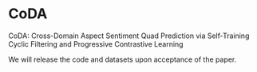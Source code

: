 # CoDA
CoDA: Cross-Domain Aspect Sentiment Quad Prediction via Self-Training Cyclic Filtering and Progressive Contrastive Learning

We will release the code and datasets upon acceptance of the paper.
